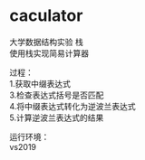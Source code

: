 # caculator
大学数据结构实验 栈  
使用栈实现简易计算器

过程：  
1.获取中缀表达式  
3.检查表达式括号是否匹配  
4.将中缀表达式转化为逆波兰表达式  
5.计算逆波兰表达式的结果  

运行环境：  
vs2019

